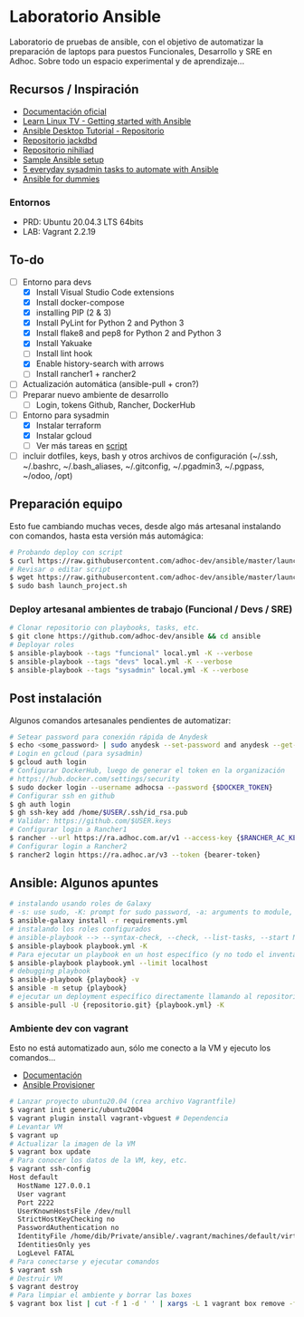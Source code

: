 # Laboratorio Ansible

Laboratorio de pruebas de ansible, con el objetivo de automatizar la preparación de laptops para puestos Funcionales, Desarrollo y SRE en Adhoc. Sobre todo un espacio experimental y de aprendizaje...

## Recursos / Inspiración

- [Documentación oficial](https://docs.ansible.com/)
- [Learn Linux TV - Getting started with Ansible](https://www.youtube.com/playlist?list=PLT98CRl2KxKEUHie1m24-wkyHpEsa4Y70)
- [Ansible Desktop Tutorial - Repositorio](https://github.com/LearnLinuxTV/personal_ansible_desktop_configs)
- [Repositorio jackdbd](https://github.com/jackdbd/ansible-laptop)
- [Repositorio nihiliad](https://github.com/nihiliad/ansible-ubuntu-laptop)
- [Sample Ansible setup](https://docs.ansible.com/ansible/latest/user_guide/sample_setup.html)
- [5 everyday sysadmin tasks to automate with Ansible](https://opensource.com/article/21/3/ansible-sysadmin)
- [Ansible for dummies](https://miquelmariano.github.io/2017/01/10/ansible-for-dummies/)

### Entornos

- PRD: Ubuntu 20.04.3 LTS 64bits
- LAB: Vagrant 2.2.19

## To-do

- [ ] Entorno para devs
  - [x] Install Visual Studio Code extensions
  - [x] Install docker-compose
  - [x] installing PIP (2 & 3)
  - [x] Install PyLint for Python 2 and Python 3
  - [x] Install flake8 and pep8 for Python 2 and Python 3
  - [x] Install Yakuake
  - [ ] Install lint hook
  - [x] Enable history-search with arrows
  - [ ] Install rancher1 + rancher2
- [ ] Actualización automática (ansible-pull + cron?)
- [ ] Preparar nuevo ambiente de desarrollo
  - [ ] Login, tokens Github, Rancher, DockerHub
- [ ] Entorno para sysadmin
  - [x] Instalar terraform
  - [x] Instalar gcloud
  - [ ] Ver más tareas en [script](https://github.com/adhoc-dev/it-nb/blob/main/scripts/sysadmin.sh)
- [ ] incluir dotfiles, keys, bash y otros archivos de configuración (~/.ssh, ~/.bashrc, ~/.bash_aliases, ~/.gitconfig, ~/.pgadmin3, ~/.pgpass, ~/odoo, /opt)

## Preparación equipo

Esto fue cambiando muchas veces, desde algo más artesanal instalando con comandos, hasta esta versión más automágica:

```bash
# Probando deploy con script
$ curl https://raw.githubusercontent.com/adhoc-dev/ansible/master/launch_project.sh | sudo bash
# Revisar o editar script
$ wget https://raw.githubusercontent.com/adhoc-dev/ansible/master/launch_project.sh
$ sudo bash launch_project.sh
```

### Deploy artesanal ambientes de trabajo (Funcional / Devs / SRE)

```bash
# Clonar repositorio con playbooks, tasks, etc.
$ git clone https://github.com/adhoc-dev/ansible && cd ansible
# Deployar roles
$ ansible-playbook --tags "funcional" local.yml -K --verbose
$ ansible-playbook --tags "devs" local.yml -K --verbose
$ ansible-playbook --tags "sysadmin" local.yml -K --verbose
```

## Post instalación

Algunos comandos artesanales pendientes de automatizar:

```bash
# Setear password para conexión rápida de Anydesk
$ echo <some_password> | sudo anydesk --set-password and anydesk --get-id
# Login en gcloud (para sysadmin)
$ gcloud auth login
# Configurar DockerHub, luego de generar el token en la organización
# https://hub.docker.com/settings/security
$ sudo docker login --username adhocsa --password {$DOCKER_TOKEN}
# Configurar ssh en github
$ gh auth login
$ gh ssh-key add /home/$USER/.ssh/id_rsa.pub
# Validar: https://github.com/$USER.keys
# Configurar login a Rancher1
$ rancher --url https://ra.adhoc.com.ar/v1 --access-key {$RANCHER_AC_KEY} --secret-key {$RANCHER_SE_KEY}
# Configurar login a Rancher2
$ rancher2 login https://ra.adhoc.ar/v3 --token {bearer-token}
```

## Ansible: Algunos apuntes

```bash
# instalando usando roles de Galaxy
# -s: use sudo, -K: prompt for sudo password, -a: arguments to module, --become: sudo is default
$ ansible-galaxy install -r requirements.yml
# instalando los roles configurados
# ansible-playbook --> --syntax-check, --check, --list-tasks, --start NAME, --tags ["tag, tag"]
$ ansible-playbook playbook.yml -K
# Para ejecutar un playbook en un host específico (y no todo el inventario)
$ ansible-playbook playbook.yml --limit localhost
# debugging playbook
$ ansible-playbook {playbook} -v
$ ansible -m setup {playbook}
# ejecutar un deployment específico directamente llamando al repositorio
$ ansible-pull -U {repositorio.git} {playbook.yml} -K
```

### Ambiente dev con vagrant

Esto no está automatizado aun, sólo me conecto a la VM y ejecuto los comandos...

- [Documentación](https://www.vagrantup.com/)
- [Ansible Provisioner](https://www.vagrantup.com/docs/provisioning/ansible)

```bash
# Lanzar proyecto ubuntu20.04 (crea archivo Vagrantfile)
$ vagrant init generic/ubuntu2004
$ vagrant plugin install vagrant-vbguest # Dependencia
# Levantar VM
$ vagrant up
# Actualizar la imagen de la VM
$ vagrant box update
# Para conocer los datos de la VM, key, etc.
$ vagrant ssh-config
Host default
  HostName 127.0.0.1
  User vagrant
  Port 2222
  UserKnownHostsFile /dev/null
  StrictHostKeyChecking no
  PasswordAuthentication no
  IdentityFile /home/dib/Private/ansible/.vagrant/machines/default/virtualbox/private_key
  IdentitiesOnly yes
  LogLevel FATAL
# Para conectarse y ejecutar comandos
$ vagrant ssh
# Destruir VM
$ vagrant destroy
# Para limpiar el ambiente y borrar las boxes
$ vagrant box list | cut -f 1 -d ' ' | xargs -L 1 vagrant box remove -f
```

